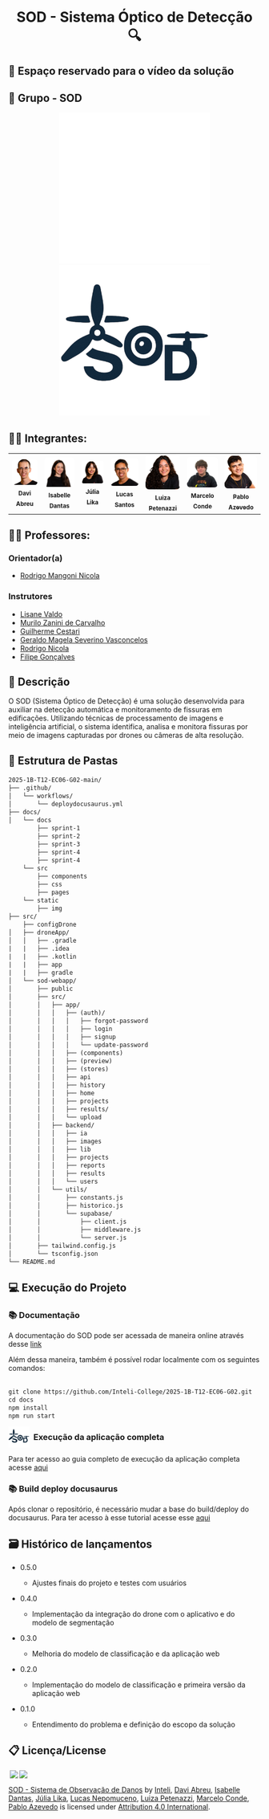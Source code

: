 <div align="center">

# SOD - Sistema Óptico de Detecção 🔍

</div>

## 🎥 Espaço reservado para o vídeo da solução

## 👥 Grupo - SOD
<p align="center">
  <img src="docs/static/img/logo_dark_mode.png#gh-dark-mode-only" alt="Logo SOD Dark" width="300">
  <img src="docs/static/img/logo.png#gh-light-mode-only" alt="Logo SOD" width="300">
</p>

## 👨‍🎓 Integrantes: 
<div align="center">
  <table>
    <tr>
      <td align="center">
        <a href="https://www.linkedin.com/in/davi-abreu-da-silveira/">
          <img src="docs/static/img/Davi.png" style="border-radius: 10%; width: 150px;" alt="Davi Abreu"/><br>
          <sub><b>Davi Abreu</b></sub>
        </a>
      </td>
      <td align="center">
        <a href="https://www.linkedin.com/in/iisabelledantas/">
          <img src="docs/static/img/Isa.png" style="border-radius: 10%; width: 150px;" alt="Isabelle Dantas"/><br>
          <sub><b>Isabelle Dantas</b></sub>
        </a>
      </td>
      <td align="center">
        <a href="https://www.linkedin.com/in/julia-lika-ishikawa">
          <img src="docs/static/img/Lika.png" style="border-radius: 10%; width: 150px;" alt="Júlia Lika"/><br>
          <sub><b>Júlia Lika</b></sub>
        </a>
      </td>
      <td align="center">
        <a href="https://www.linkedin.com/in/lucas-nepomuceno-ismart/">
          <img src="docs/static/img/Lucas.png" style="border-radius: 10%; width: 150px;" alt="Lucas Nepomuceno"/><br>
          <sub><b>Lucas Santos</b></sub>
        </a>
      </td>
      <td align="center">
        <a href="https://www.linkedin.com/in/luizapetenazzi">
          <img src="docs/static/img/Luiza.png" style="border-radius: 10%; width: 150px;" alt="Luiza Petenazzi"/><br>
          <sub><b>Luiza Petenazzi</b></sub>
        </a>
      </td>
      <td align="center">
        <a href="https://www.linkedin.com/in/marcelo-c-3257702bb/">
          <img src="docs/static/img/Marcelo.png" style="border-radius: 10%; width: 150px;" alt="Marcelo Conde"/><br>
          <sub><b>Marcelo Conde</b></sub>
        </a>
      </td>
      <td align="center">
        <a href="https://www.linkedin.com/in/pabloazevedo/">
          <img src="docs/static/img/Pablo.png" style="border-radius: 10%; width: 150px;" alt="Pablo Azevedo"/><br>
          <sub><b>Pablo Azevedo</b></sub>
        </a>
      </td>
    </tr>
  </table>
</div>

## 👩‍🏫 Professores:

### Orientador(a) 
- [Rodrigo Mangoni Nicola](https://www.linkedin.com/in/rodrigo-mangoni-nicola-537027158/)

### Instrutores
- [Lisane Valdo](https://www.linkedin.com/in/lisane-valdo/)
- [Murilo Zanini de Carvalho](https://www.linkedin.com/in/murilo-zanini-de-carvalho-0980415b/)
- [Guilherme Cestari](https://www.linkedin.com/in/gui-cestari/)
- [Geraldo Magela Severino Vasconcelos](https://www.linkedin.com/in/geraldo-magela-severino-vasconcelos-22b1b220/)
- [Rodrigo Nicola](https://www.linkedin.com/in/rodrigo-mangoni-nicola-537027158/)
- [Filipe Gonçalves](https://www.linkedin.com/in/filipe-gon%C3%A7alves-08a55015b/)

## 📜 Descrição

O SOD (Sistema Óptico de Detecção) é uma solução desenvolvida para auxiliar na detecção automática e monitoramento de fissuras em edificações. Utilizando técnicas de processamento de imagens e inteligência artificial, o sistema identifica, analisa e monitora fissuras por meio de imagens capturadas por drones ou câmeras de alta resolução. 

## 📁 Estrutura de Pastas

```
2025-1B-T12-EC06-G02-main/
├── .github/
│   └── workflows/
│       └── deploydocusaurus.yml
├── docs/
│   └── docs
        ├── sprint-1
        ├── sprint-2
        ├── sprint-3
        ├── sprint-4
        ├── sprint-4
    └── src
        ├── components
        ├── css
        ├── pages
    └── static
        ├── img
├── src/
    ├── configDrone
│   ├── droneApp/
│   │   ├── .gradle
|   |   ├── .idea
|   |   ├── .kotlin
|   |   ├── app
|   |   ├── gradle
│   └── sod-webapp/
│       ├── public
│       ├── src/
│       │   ├── app/
│       │   │   ├── (auth)/
│       │   │   │   ├── forgot-password
│       │   │   │   ├── login
│       │   │   │   ├── signup
│       │   │   │   └── update-password
│       │   │   ├── (components)
│       │   │   ├── (preview)
│       │   │   ├── (stores)
│       │   │   ├── api
│       │   │   ├── history
│       │   │   ├── home
│       │   │   ├── projects
│       │   │   ├── results/
│       │   │   └── upload
│       │   ├── backend/
│       │   │   ├── ia
│       │   │   ├── images
│       │   │   ├── lib
│       │   │   ├── projects
│       │   │   ├── reports
│       │   │   ├── results
│       │   │   └── users
│       │   └── utils/
│       │       ├── constants.js
│       │       ├── historico.js
│       │       └── supabase/
│       │           ├── client.js
│       │           ├── middleware.js
│       │           └── server.js
│       ├── tailwind.config.js
│       └── tsconfig.json
└── README.md

```


## 💻 Execução do Projeto

### 📚 Documentação

A documentação do SOD pode ser acessada de maneira online através desse [link](https://inteli-college.github.io/2025-1B-T12-EC06-G02/)

Além dessa maneira, também é possível rodar localmente com os seguintes comandos:

```

git clone https://github.com/Inteli-College/2025-1B-T12-EC06-G02.git
cd docs
npm install
npm run start

```

<div style="display: flex; align-items: center; gap: 8px;">
  <img src="docs/static/img/logo-Photoroom.png" width="42" height="42">
  <h3 style="margin: 0;">Execução da aplicação completa</h3>
</div>

Para ter acesso ao guia completo de execução da aplicação completa acesse [aqui](/docs/docs/sprint-5/instrucao-de-execucao-do-projeto.md)

### 📚 Build deploy docusaurus

Após clonar o repositório, é necessário mudar a base do build/deploy do docusaurus. Para ter acesso à esse tutorial acesse esse [aqui](/docs/docs/sprint-5/instrucao-de-execucao-do-projeto.md#alterar-base-de-build-e-deploy)

## 🗃 Histórico de lançamentos

* 0.5.0  
  - Ajustes finais do projeto e testes com usuários

* 0.4.0 
  - Implementação da integração do drone com o aplicativo e do modelo de segmentação

* 0.3.0 
  - Melhoria do modelo de classificação e da aplicação web

* 0.2.0 
  - Implementação do modelo de classificação e primeira versão da aplicação web

* 0.1.0 
  - Entendimento do problema e definição do escopo da solução

## 📋 Licença/License

<img style="height:22px!important;margin-left:3px;vertical-align:text-bottom;" src="https://mirrors.creativecommons.org/presskit/icons/cc.svg?ref=chooser-v1"><img style="height:22px!important;margin-left:3px;vertical-align:text-bottom;" src="https://mirrors.creativecommons.org/presskit/icons/by.svg?ref=chooser-v1"><p xmlns:cc="http://creativecommons.org/ns#" xmlns:dct="http://purl.org/dc/terms/"><a property="dct:title" rel="cc:attributionURL" href="https://github.com/seu-repositorio-aqui">SOD - Sistema de Observação de Danos</a> by <a rel="cc:attributionURL dct:creator" property="cc:attributionName" href="https://www.inteli.edu.br/">Inteli</a>, <a href="https://github.com/daviiabreu">Davi Abreu</a>, <a href="https://github.com/iisabelledantas">Isabelle Dantas</a>, <a href="https://github.com/julia-lika">Júlia Lika</a>, <a href="https://github.com/Lucas-nepomuceno">Lucas Nepomuceno</a>, <a href="https://github.com/lupetenazzi">Luiza Petenazzi</a>, <a href="https://github.com/Melomm">Marcelo Conde</a>, <a href="https://github.com/zzaved">Pablo Azevedo</a> is licensed under <a href="http://creativecommons.org/licenses/by/4.0/?ref=chooser-v1" target="_blank" rel="license noopener noreferrer" style="display:inline-block;">Attribution 4.0 International</a>.</p>